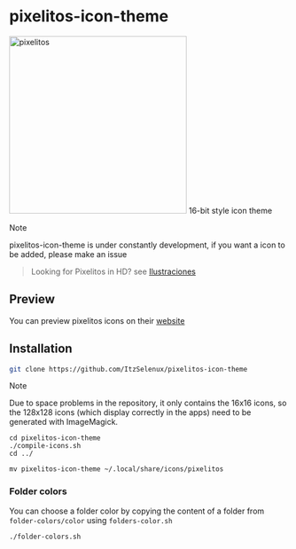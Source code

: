 # pixelitos-icon-theme

<img src="https://itszariep.codeberg.page/projects/pixelitos-icon-theme/1.webp" width="320px" alt="pixelitos" />
16-bit style icon theme
 
>[!note]
> pixelitos-icon-theme is under constantly development, if you want a icon to be added, please make an issue

> Looking for Pixelitos in HD? see [Ilustraciones](https://github.com/itzselenux/ilustraciones-icon-theme)
 
 ## Preview
 You can preview pixelitos icons on their [website](https://itszariep.codeberg.page/projects/pixelitos-icon-theme/icons/)
 
 ## Installation
```bash
git clone https://github.com/ItzSelenux/pixelitos-icon-theme
```

> [!Note]
> Due to space problems in the repository, it only contains the 16x16 icons, so the 128x128 icons (which display correctly in the apps) need to be generated with ImageMagick. 

```
cd pixelitos-icon-theme
./compile-icons.sh
cd ../
```

```
mv pixelitos-icon-theme ~/.local/share/icons/pixelitos
```


### Folder colors

You can choose a folder color by copying the content of a folder from `folder-colors/color` using `folders-color.sh`
```
./folder-colors.sh
```
